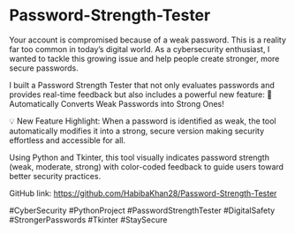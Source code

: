 # Password-Strength-Tester
Your account is compromised because of a weak password. This is a reality far too common in today’s digital world. As a cybersecurity enthusiast, I wanted to tackle this growing issue and help people create stronger, more secure passwords.

I built a Password Strength Tester that not only evaluates passwords and provides real-time feedback but also includes a powerful new feature:
🌟 Automatically Converts Weak Passwords into Strong Ones!

💡 New Feature Highlight: When a password is identified as weak, the tool automatically modifies it into a strong, secure version making security effortless and accessible for all.                                            

Using Python and Tkinter, this tool visually indicates password strength (weak, moderate, strong) with color-coded feedback to guide users toward better security practices. 
 
GitHub link: https://github.com/HabibaKhan28/Password-Strength-Tester

#CyberSecurity #PythonProject #PasswordStrengthTester #DigitalSafety #StrongerPasswords #Tkinter #StaySecure
